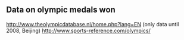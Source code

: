 ## Data on olympic medals won

http://www.theolympicdatabase.nl/home.php?lang=EN (only data until 2008, Beijing)
http://www.sports-reference.com/olympics/
